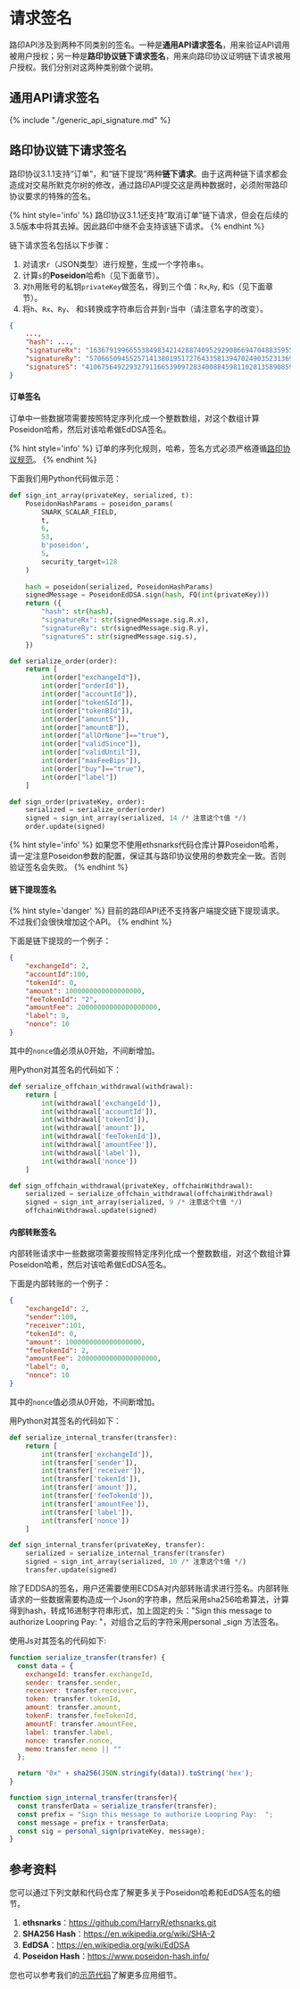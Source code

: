 # 请求签名

路印API涉及到两种不同类别的签名。一种是**通用API请求签名**，用来验证API调用被用户授权；另一种是**路印协议链下请求签名**，用来向路印协议证明链下请求被用户授权。我们分别对这两种类别做个说明。


## 通用API请求签名

{% include "./generic_api_signature.md" %}

## 路印协议链下请求签名

路印协议3.1.1支持“订单”，和“链下提现”两种**链下请求**。由于这两种链下请求都会造成对交易所默克尔树的修改，通过路印API提交这是两种数据时，必须附带路印协议要求的特殊的签名。


{% hint style='info' %}
路印协议3.1.1还支持“取消订单”链下请求，但会在后续的3.5版本中将其去掉。因此路印中继不会支持该链下请求。
{% endhint %}

链下请求签名包括以下步骤：

1. 对请求`r`（JSON类型）进行规整，生成一个字符串`s`。
1. 计算`s`的**Poseidon**哈希`h`（见下面章节）。
1. 对`h`用账号的私钥`privateKey`做签名，得到三个值：`Rx`,`Ry`, 和`S`（见下面章节）。
1. 将`h`、`Rx`、`Ry`、 和`S`转换成字符串后合并到`r`当中（请注意名字的改变）。

```json
{
    ...,
    "hash": ...,
    "signatureRx": "16367919966553849834214288740952929086694704883595501207054796240908626703398",
    "signatureRy": "5706650945525714138019517276433581394702490352313697178959212750249847059862",
    "signatureS": "410675649229327911665390972834008845981102813589085982164606483611508480748"
}
```

#### 订单签名

订单中一些数据项需要按照特定序列化成一个整数数组，对这个数组计算Poseidon哈希，然后对该哈希做EdDSA签名。

{% hint style='info' %}
订单的序列化规则，哈希，签名方式必须严格遵循[路印协议规范](https://github.com/Loopring/protocols/blob/master/packages/loopring_v3/DESIGN.md)。
{% endhint %}

下面我们用Python代码做示范：

```python
def sign_int_array(privateKey, serialized, t):
    PoseidonHashParams = poseidon_params(
        SNARK_SCALAR_FIELD,
        t,
        6,
        53,
        b'poseidon',
        5,
        security_target=128
    )
    
    hash = poseidon(serialized, PoseidonHashParams)
    signedMessage = PoseidonEdDSA.sign(hash, FQ(int(privateKey)))
    return ({
        "hash": str(hash),
        "signatureRx": str(signedMessage.sig.R.x),
        "signatureRy": str(signedMessage.sig.R.y),
        "signatureS": str(signedMessage.sig.s),
    })

def serialize_order(order):
    return [
        int(order["exchangeId"]),
        int(order["orderId"]),
        int(order["accountId"]),
        int(order["tokenSId"]),
        int(order["tokenBId"]),
        int(order["amountS"]),
        int(order["amountB"]),
        int(order["allOrNone"]=="true"),
        int(order["validSince"]),
        int(order["validUntil"]),
        int(order["maxFeeBips"]),
        int(order["buy"]=="true"),
        int(order["label"])
    ]

def sign_order(privateKey, order):
	serialized = serialize_order(order)
	signed = sign_int_array(serialized, 14 /* 注意这个t值 */)
    order.update(signed)
```
{% hint style='info' %}
如果您不使用ethsnarks代码仓库计算Poseidon哈希，请一定注意Poseidon参数的配置，保证其与路印协议使用的参数完全一致。否则验证签名会失败。
{% endhint %}



#### 链下提现签名
{% hint style='danger' %}
目前的路印API还不支持客户端提交链下提现请求。不过我们会很快增加这个API。
{% endhint %}

下面是链下提现的一个例子：
```json
{
    "exchangeId": 2,
    "accountId":100,
    "tokenId": 0,
    "amount": 1000000000000000000,
    "feeTokenId": "2",
    "amountFee": 20000000000000000000,
    "label": 0,
    "nonce": 10
}
```

其中的`nonce`值必须从0开始，不间断增加。

用Python对其签名的代码如下：
```python
def serialize_offchain_withdrawal(withdrawal):
    return [
        int(withdrawal['exchangeId']),
        int(withdrawal['accountId']),
        int(withdrawal['tokenId']),
        int(withdrawal['amount']),
        int(withdrawal['feeTokenId']),
        int(withdrawal['amountFee']),
        int(withdrawal['label']),
        int(withdrawal['nonce'])
    ]

def sign_offchain_withdrawal(privateKey, offchainWithdrawal):
    serialized = serialize_offchain_withdrawal(offchainWithdrawal)
    signed = sign_int_array(serialized, 9 /* 注意这个t值 */)
    offchainWithdrawal.update(signed)
```



#### 内部转账签名

内部转账请求中一些数据项需要按照特定序列化成一个整数数组，对这个数组计算Poseidon哈希，然后对该哈希做EdDSA签名。

下面是内部转账的一个例子：

```json
{
    "exchangeId": 2,
    "sender":100,
  	"receiver":101,
    "tokenId": 0,
    "amount": 1000000000000000000,
    "feeTokenId": 2,
    "amountFee": 20000000000000000000,
    "label": 0,
    "nonce": 10
}
```

其中的`nonce`值必须从0开始，不间断增加。

用Python对其签名的代码如下：

```python
def serialize_internal_transfer(transfer):
    return [
        int(transfer['exchangeId']),
        int(transfer['sender']),
        int(transfer['receiver']),
        int(transfer['tokenId']),
        int(transfer['amount']),
        int(transfer['feeTokenId']),
        int(transfer['amountFee']),
        int(transfer['label']),
        int(transfer['nonce'])
    ]

def sign_internal_transfer(privateKey, transfer):
    serialized = serialize_internal_transfer(transfer)
    signed = sign_int_array(serialized, 10 /* 注意这个t值 */)
    transfer.update(signed)
```

除了EDDSA的签名，用户还需要使用ECDSA对内部转账请求进行签名。内部转账请求的一些数据需要构造成一个Json的字符串，然后采用sha256哈希算法，计算得到hash，转成16进制字符串形式，加上固定的头："Sign this message to authorize Loopring Pay:  "，对组合之后的字符采用personal _sign 方法签名。

使用Js对其签名的代码如下:

```javascript
function serialize_transfer(transfer) {
  const data = {
    exchangeId: transfer.exchangeId,
    sender: transfer.sender,
    receiver: transfer.receiver,
    token: transfer.tokenId,
    amount: transfer.amount,
    tokenF: transfer.feeTokenId,
    amountF: transfer.amountFee,
    label: transfer.label,
    nonce: transfer.nonce,
    memo:transfer.memo || ""
  };

  return "0x" + sha256(JSON.stringify(data)).toString('hex');
}

function sign_internal_transfer(transfer){
  const transferData = serialize_transfer(transfer);
  const prefix = "Sign this message to authorize Loopring Pay:  ";
  const message = prefix + transferData;
  const sig = personal_sign(privateKey, message);
}
```



## 参考资料

您可以通过下列文献和代码仓库了解更多关于Poseidon哈希和EdDSA签名的细节。

1. **ethsnarks**：https://github.com/HarryR/ethsnarks.git
2. **SHA256 Hash**：<https://en.wikipedia.org/wiki/SHA-2>
3. **EdDSA**：<https://en.wikipedia.org/wiki/EdDSA>
4. **Poseidon Hash**：<https://www.poseidon-hash.info/>


您也可以参考我们的[示范代码](./examples.md)了解更多应用细节。
